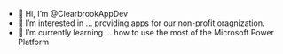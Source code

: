 - 👋 Hi, I’m @ClearbrookAppDev
- 👀 I’m interested in ... providing apps for our non-profit oragnization.
- 🌱 I’m currently learning ... how to use the most of the Microsoft Power Platform


<!---
ClearbrookAppDev/ClearbrookAppDev is a ✨ special ✨ repository because its `README.md` (this file) appears on your GitHub profile.
You can click the Preview link to take a look at your changes.
--->
